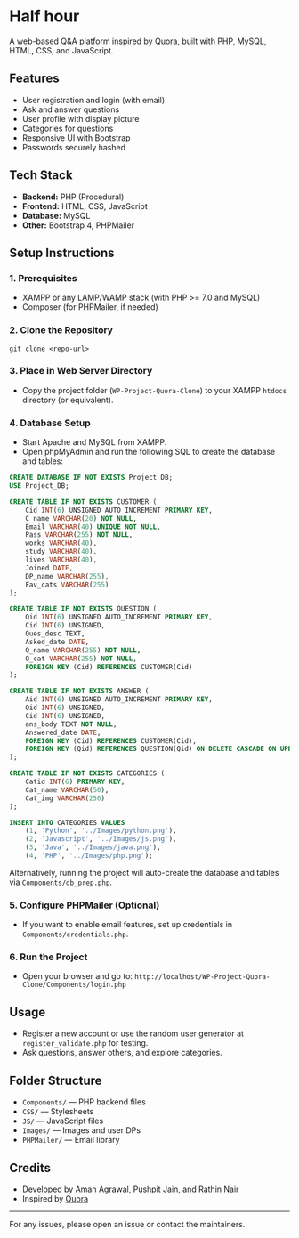 # Half hour

A web-based Q&A platform inspired by Quora, built with PHP, MySQL, HTML, CSS, and JavaScript.

## Features

- User registration and login (with email)
- Ask and answer questions
- User profile with display picture
- Categories for questions
- Responsive UI with Bootstrap
- Passwords securely hashed

## Tech Stack

- **Backend:** PHP (Procedural)
- **Frontend:** HTML, CSS, JavaScript
- **Database:** MySQL
- **Other:** Bootstrap 4, PHPMailer

## Setup Instructions

### 1. Prerequisites

- XAMPP or any LAMP/WAMP stack (with PHP >= 7.0 and MySQL)
- Composer (for PHPMailer, if needed)

### 2. Clone the Repository

```
git clone <repo-url>
```

### 3. Place in Web Server Directory

- Copy the project folder (`WP-Project-Quora-Clone`) to your XAMPP `htdocs` directory (or equivalent).

### 4. Database Setup

- Start Apache and MySQL from XAMPP.
- Open phpMyAdmin and run the following SQL to create the database and tables:

```sql
CREATE DATABASE IF NOT EXISTS Project_DB;
USE Project_DB;

CREATE TABLE IF NOT EXISTS CUSTOMER (
    Cid INT(6) UNSIGNED AUTO_INCREMENT PRIMARY KEY,
    C_name VARCHAR(20) NOT NULL,
    Email VARCHAR(40) UNIQUE NOT NULL,
    Pass VARCHAR(255) NOT NULL,
    works VARCHAR(40),
    study VARCHAR(40),
    lives VARCHAR(40),
    Joined DATE,
    DP_name VARCHAR(255),
    Fav_cats VARCHAR(255)
);

CREATE TABLE IF NOT EXISTS QUESTION (
    Qid INT(6) UNSIGNED AUTO_INCREMENT PRIMARY KEY,
    Cid INT(6) UNSIGNED,
    Ques_desc TEXT,
    Asked_date DATE,
    Q_name VARCHAR(255) NOT NULL,
    Q_cat VARCHAR(255) NOT NULL,
    FOREIGN KEY (Cid) REFERENCES CUSTOMER(Cid)
);

CREATE TABLE IF NOT EXISTS ANSWER (
    Aid INT(6) UNSIGNED AUTO_INCREMENT PRIMARY KEY,
    Qid INT(6) UNSIGNED,
    Cid INT(6) UNSIGNED,
    ans_body TEXT NOT NULL,
    Answered_date DATE,
    FOREIGN KEY (Cid) REFERENCES CUSTOMER(Cid),
    FOREIGN KEY (Qid) REFERENCES QUESTION(Qid) ON DELETE CASCADE ON UPDATE CASCADE
);

CREATE TABLE IF NOT EXISTS CATEGORIES (
    Catid INT(6) PRIMARY KEY,
    Cat_name VARCHAR(50),
    Cat_img VARCHAR(256)
);

INSERT INTO CATEGORIES VALUES
    (1, 'Python', '../Images/python.png'),
    (2, 'Javascript', '../Images/js.png'),
    (3, 'Java', '../Images/java.png'),
    (4, 'PHP', '../Images/php.png');
```

Alternatively, running the project will auto-create the database and tables via `Components/db_prep.php`.

### 5. Configure PHPMailer (Optional)

- If you want to enable email features, set up credentials in `Components/credentials.php`.

### 6. Run the Project

- Open your browser and go to: `http://localhost/WP-Project-Quora-Clone/Components/login.php`

## Usage

- Register a new account or use the random user generator at `register_validate.php` for testing.
- Ask questions, answer others, and explore categories.

## Folder Structure

- `Components/` — PHP backend files
- `CSS/` — Stylesheets
- `JS/` — JavaScript files
- `Images/` — Images and user DPs
- `PHPMailer/` — Email library

## Credits

- Developed by Aman Agrawal, Pushpit Jain, and Rathin Nair
- Inspired by [Quora](https://quora.com)

---

For any issues, please open an issue or contact the maintainers.
